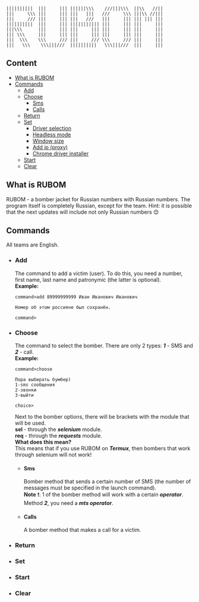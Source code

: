```
||||||||||  |||     ||| ||||||\\\    ///|||\\\  ||\\   //||
|||     \\\ |||     ||| |||   |||   ///     \\\ |||\\ //|||
|||     /// |||     ||| |||   ///   |||     ||| ||| ||| |||
||||||||||  |||     ||| ||||||||||| |||     ||| |||     |||
|||\\\      |||     ||| |||     ||| |||     ||| |||     |||
||| \\\     |||     ||| |||     ||| |||     ||| |||     |||
|||  \\\    \\\     /// |||     /// \\\     /// |||     |||
|||   \\\    \\\|||///  ||||||||||   \\\|||///  |||     |||
```
## Content

- [What is RUBOM](#What-is-RUBOM)
- [Commands](#Commands)
  - [Add](#Add)
  - [Choose](#Choose)
    - [Sms](#Sms)
    - [Calls](#Calls)
  - [Return](#Return)
  - [Set](#Set)
    - [Driver selection](#Driver-selection)
    - [Headless mode](#Headless-mode)
    - [Window size](#Window-size)
    - [Add ip (proxy)](#Add-ip-(proxy))
    - [Chrome driver installer](#Chrome-driver-installer)
  - [Start](#Start)
  - [Clear](#Clear)

## What is RUBOM
RUBOM - a bomber jacket for Russian numbers with Russian numbers. The program itself is completely Russian, except for the team. Hint: it is possible that the next updates will include not only Russian numbers :blush:

## Commands
All teams are English.

- ### Add
   The command to add a victim (user). To do this, you need a number, first name, last name and patronymic (the latter is optional).  
   **Example:**
   ```
   command>add 89999999999 Иван Иванович Иванович
   
   Номер об этом россияне был сохранён.
   
   command>
   ```
- ### Choose
   The command to select the bomber. There are only 2 types: ***1*** - SMS and ***2*** - call.  
   **Example:**
   ```
   command>choose
   
   Пора выбирать бумбер)
   1-sms сообщения
   2-звонки
   3-выйти
   
   choice>
   ```
   Next to the bomber options, there will be brackets with the module that will be used.  
   **sel** - through the ***selenium*** module.  
   **req** - through the ***requests*** module.  
   **What does this mean?**  
   This means that if you use RUBOM on ***Termux***, then bombers that work through selenium will not work!  
   - #### Sms
      Bomber method that sends a certain number of SMS (the number of messages must be specified in the launch command).  
      **Note** :heavy_exclamation_mark:: 1 of the bomber method will work with a certain ***operator***.  
      Method ***2***, you need a ***mts operator***.
   - #### Calls
      A bomber method that makes a call for a victim.
- ### Return
- ### Set
- ### Start
- ### Clear
